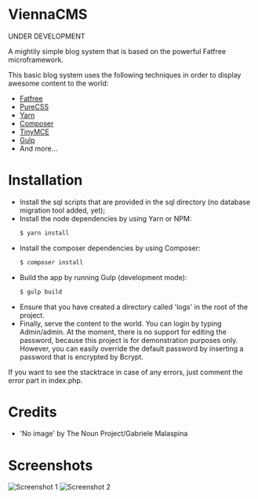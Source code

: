 # ViennaCMS

UNDER DEVELOPMENT

A mightily simple blog system that is based on the powerful Fatfree microframework.

This basic blog system uses the following techniques in order to display awesome content to the world:
  * [Fatfree](https://fatfreeframework.com)
  * [PureCSS](https://purecss.io)
  * [Yarn](https://yarnpkg.com/en/)
  * [Composer](https://getcomposer.org)
  * [TinyMCE](https://www.tinymce.com)
  * [Gulp](https://gulpjs.com)
  * And more...
  
# Installation
  - Install the sql scripts that are provided in the sql directory (no database migration tool added, yet);
  - Install the node dependencies by using Yarn or NPM:
    ```sh
    $ yarn install
    ```
  - Install the composer dependencies by using Composer:
    ```sh
    $ composer install
    ```
  - Build the app by running Gulp (development mode):
    ```sh
    $ gulp build
    ```
  - Ensure that you have created a directory called 'logs' in the root of the project.
  - Finally, serve the content to the world. You can login by typing Admin/admin. At the moment, there is no support for editing the password, because this project is for demonstration purposes only. However, you can easily override the default password by inserting a password that is encrypted by Bcrypt.
  
  If you want to see the stacktrace in case of any errors, just comment the error part in index.php.

# Credits
  * 'No image' by The Noun Project/Gabriele Malaspina
  
# Screenshots
![Screenshot 1](https://i.imgur.com/dFBSI4u.png)
![Screenshot 2](https://i.imgur.com/htmsCyy.png)
